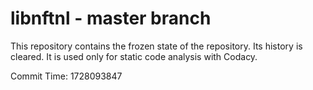 # libnftnl - master branch

This repository contains the frozen state of the repository.
Its history is cleared. It is used only for static code
analysis with Codacy.

Commit Time: 1728093847